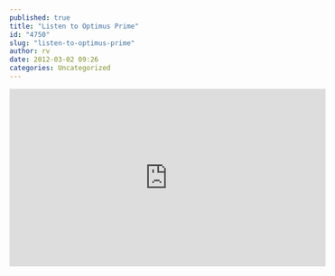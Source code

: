 ```yaml
---
published: true
title: "Listen to Optimus Prime"
id: "4750"
slug: "listen-to-optimus-prime"
author: rv
date: 2012-03-02 09:26
categories: Uncategorized
---
```

<iframe width="560" height="315" src="https://www.youtube.com/embed/e7DEw70LVWs" frameborder="0" allowfullscreen></iframe>